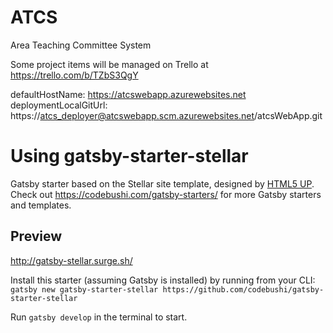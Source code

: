 # ATCS
Area Teaching Committee System

Some project items will be managed on Trello at https://trello.com/b/TZbS3QgY

defaultHostName: https://atcswebapp.azurewebsites.net
deploymentLocalGitUrl: https://atcs_deployer@atcswebapp.scm.azurewebsites.net/atcsWebApp.git

# Using gatsby-starter-stellar
Gatsby starter based on the Stellar site template, designed by [HTML5 UP](https://html5up.net/stellar). Check out https://codebushi.com/gatsby-starters/ for more Gatsby starters and templates.

## Preview

http://gatsby-stellar.surge.sh/

Install this starter (assuming Gatsby is installed) by running from your CLI:
`gatsby new gatsby-starter-stellar https://github.com/codebushi/gatsby-starter-stellar`

Run `gatsby develop` in the terminal to start.